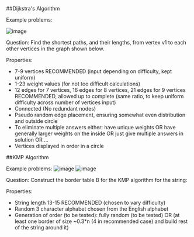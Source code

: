 ##Dijkstra's Algorithm

Example problems:

![image](https://user-images.githubusercontent.com/77453616/197855184-a6872223-de1c-4959-96b0-e6d1a1174223.png)

Question: 
Find the shortest paths, and their lengths, from vertex v1 to each other vertices in the graph shown below.

Properties:
  - 7-9 vertices RECOMMENDED (input depending on difficulty, kept uniform)
  - 1-23 weight values (for not too difficult calculations)
  - 12 edges for 7 vertices, 16 edges for 8 vertices, 21 edges for 9 vertices RECOMMENDED, allowed up to complete (same ratio, to keep uniform difficulty across number of vertices input)
  - Connected (No redundant nodes)
  - Pseudo random edge placement, ensuring somewhat even distribution and outside circle
  - To eliminate multiple answers either: have unique weights OR have generally larger weights on the inside OR just give multiple answers in solution OR ...
  - Vertices displayed in order in a circle

##KMP Algorithm

Example problems:
![image](https://user-images.githubusercontent.com/77453616/198338456-365255b3-7687-4d68-93b5-f4407ad590a1.png)
![image](https://user-images.githubusercontent.com/77453616/198339300-6679fd45-969e-429e-baec-de0318b43c64.png)

Question:
Construct the border table B for the KMP algorithm for the string:

Properties:
  - String length 13-15 RECOMMENDED (chosen to vary difficulty)
  - Random 3 character alphabet chosen from the English alphabet
  - Generation of order (to be tested): fully random (to be tested) OR (at least one border of size ~0.3*n (4 in recommended case) and build rest of the string around it)
